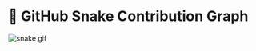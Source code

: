 # 🐍 GitHub Snake Contribution Graph

![snake gif](https://raw.githubusercontent.com/AliAbyari/GitSnake/output/github-snake-dark.svg)
